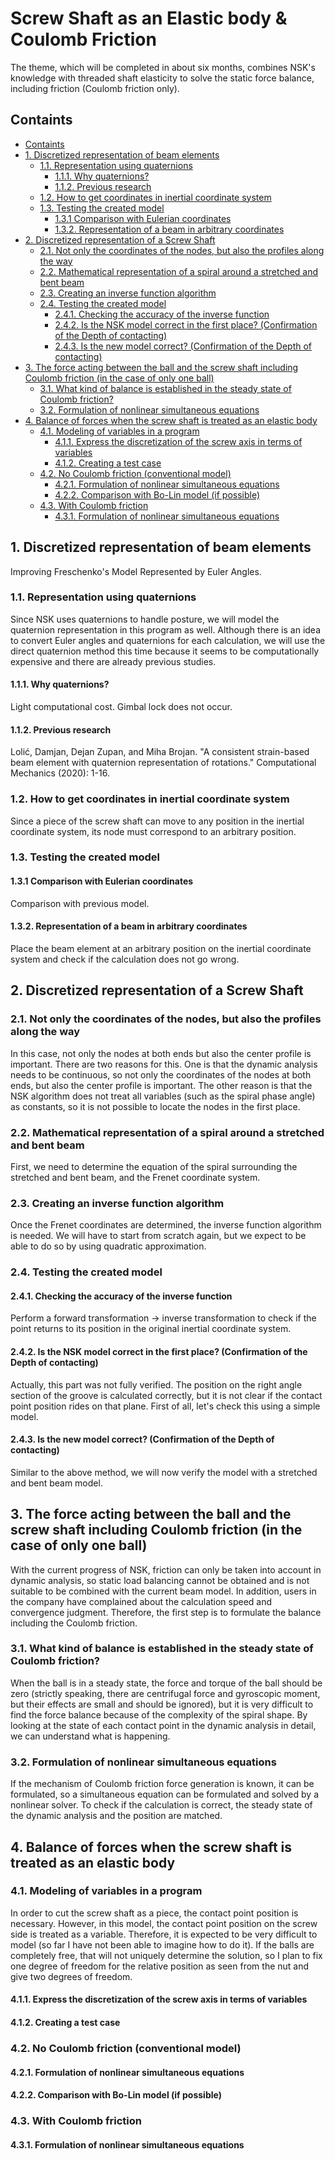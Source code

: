 # Screw Shaft as an Elastic body & Coulomb Friction

The theme, which will be completed in about six months, combines NSK's knowledge with threaded shaft elasticity to solve the static force balance, including friction (Coulomb friction only).

## Containts

<!-- @import "[TOC]" {cmd="toc" depthFrom=2 depthTo=4 orderedList=false} -->

<!-- code_chunk_output -->

- [Containts](#containts)
- [1. Discretized representation of beam elements](#1-discretized-representation-of-beam-elements)
  - [1.1. Representation using quaternions](#11-representation-using-quaternions)
    - [1.1.1. Why quaternions?](#111-why-quaternions)
    - [1.1.2. Previous research](#112-previous-research)
  - [1.2. How to get coordinates in inertial coordinate system](#12-how-to-get-coordinates-in-inertial-coordinate-system)
  - [1.3. Testing the created model](#13-testing-the-created-model)
    - [1.3.1 Comparison with Eulerian coordinates](#131-comparison-with-eulerian-coordinates)
    - [1.3.2. Representation of a beam in arbitrary coordinates](#132-representation-of-a-beam-in-arbitrary-coordinates)
- [2. Discretized representation of a Screw Shaft](#2-discretized-representation-of-a-screw-shaft)
  - [2.1. Not only the coordinates of the nodes, but also the profiles along the way](#21-not-only-the-coordinates-of-the-nodes-but-also-the-profiles-along-the-way)
  - [2.2. Mathematical representation of a spiral around a stretched and bent beam](#22-mathematical-representation-of-a-spiral-around-a-stretched-and-bent-beam)
  - [2.3. Creating an inverse function algorithm](#23-creating-an-inverse-function-algorithm)
  - [2.4. Testing the created model](#24-testing-the-created-model)
    - [2.4.1. Checking the accuracy of the inverse function](#241-checking-the-accuracy-of-the-inverse-function)
    - [2.4.2. Is the NSK model correct in the first place? (Confirmation of the Depth of contacting)](#242-is-the-nsk-model-correct-in-the-first-place-confirmation-of-the-depth-of-contacting)
    - [2.4.3. Is the new model correct? (Confirmation of the Depth of contacting)](#243-is-the-new-model-correct-confirmation-of-the-depth-of-contacting)
- [3. The force acting between the ball and the screw shaft including Coulomb friction (in the case of only one ball)](#3-the-force-acting-between-the-ball-and-the-screw-shaft-including-coulomb-friction-in-the-case-of-only-one-ball)
  - [3.1. What kind of balance is established in the steady state of Coulomb friction?](#31-what-kind-of-balance-is-established-in-the-steady-state-of-coulomb-friction)
  - [3.2. Formulation of nonlinear simultaneous equations](#32-formulation-of-nonlinear-simultaneous-equations)
- [4. Balance of forces when the screw shaft is treated as an elastic body](#4-balance-of-forces-when-the-screw-shaft-is-treated-as-an-elastic-body)
  - [4.1. Modeling of variables in a program](#41-modeling-of-variables-in-a-program)
    - [4.1.1. Express the discretization of the screw axis in terms of variables](#411-express-the-discretization-of-the-screw-axis-in-terms-of-variables)
    - [4.1.2. Creating a test case](#412-creating-a-test-case)
  - [4.2. No Coulomb friction (conventional model)](#42-no-coulomb-friction-conventional-model)
    - [4.2.1. Formulation of nonlinear simultaneous equations](#421-formulation-of-nonlinear-simultaneous-equations)
    - [4.2.2. Comparison with Bo-Lin model (if possible)](#422-comparison-with-bo-lin-model-if-possible)
  - [4.3. With Coulomb friction](#43-with-coulomb-friction)
    - [4.3.1. Formulation of nonlinear simultaneous equations](#431-formulation-of-nonlinear-simultaneous-equations)

<!-- /code_chunk_output -->


## 1. Discretized representation of beam elements
Improving Freschenko's Model Represented by Euler Angles.


### 1.1. Representation using quaternions
Since NSK uses quaternions to handle posture, we will model the quaternion representation in this program as well. Although there is an idea to convert Euler angles and quaternions for each calculation, we will use the direct quaternion method this time because it seems to be computationally expensive and there are already previous studies.

#### 1.1.1. Why quaternions?
Light computational cost. Gimbal lock does not occur.

#### 1.1.2. Previous research
Lolić, Damjan, Dejan Zupan, and Miha Brojan. "A consistent strain-based beam element with quaternion representation of rotations." Computational Mechanics (2020): 1-16.

### 1.2. How to get coordinates in inertial coordinate system
Since a piece of the screw shaft can move to any position in the inertial coordinate system, its node must correspond to an arbitrary position.

### 1.3. Testing the created model
  

#### 1.3.1 Comparison with Eulerian coordinates
Comparison with previous model.

#### 1.3.2. Representation of a beam in arbitrary coordinates
Place the beam element at an arbitrary position on the inertial coordinate system and check if the calculation does not go wrong.


## 2. Discretized representation of a Screw Shaft
  

### 2.1. Not only the coordinates of the nodes, but also the profiles along the way
In this case, not only the nodes at both ends but also the center profile is important. There are two reasons for this. One is that the dynamic analysis needs to be continuous, so not only the coordinates of the nodes at both ends, but also the center profile is important. The other reason is that the NSK algorithm does not treat all variables (such as the spiral phase angle) as constants, so it is not possible to locate the nodes in the first place.


### 2.2. Mathematical representation of a spiral around a stretched and bent beam
First, we need to determine the equation of the spiral surrounding the stretched and bent beam, and the Frenet coordinate system.


### 2.3. Creating an inverse function algorithm
Once the Frenet coordinates are determined, the inverse function algorithm is needed. We will have to start from scratch again, but we expect to be able to do so by using quadratic approximation.

### 2.4. Testing the created model
  

#### 2.4.1. Checking the accuracy of the inverse function
Perform a forward transformation → inverse transformation to check if the point returns to its position in the original inertial coordinate system.


#### 2.4.2. Is the NSK model correct in the first place? (Confirmation of the Depth of contacting)
Actually, this part was not fully verified. The position on the right angle section of the groove is calculated correctly, but it is not clear if the contact point position rides on that plane. First of all, let's check this using a simple model.


#### 2.4.3. Is the new model correct? (Confirmation of the Depth of contacting)
Similar to the above method, we will now verify the model with a stretched and bent beam model.


## 3. The force acting between the ball and the screw shaft including Coulomb friction (in the case of only one ball)
With the current progress of NSK, friction can only be taken into account in dynamic analysis, so static load balancing cannot be obtained and is not suitable to be combined with the current beam model. In addition, users in the company have complained about the calculation speed and convergence judgment. Therefore, the first step is to formulate the balance including the Coulomb friction.

### 3.1. What kind of balance is established in the steady state of Coulomb friction?
When the ball is in a steady state, the force and torque of the ball should be zero (strictly speaking, there are centrifugal force and gyroscopic moment, but their effects are small and should be ignored), but it is very difficult to find the force balance because of the complexity of the spiral shape. By looking at the state of each contact point in the dynamic analysis in detail, we can understand what is happening.

### 3.2. Formulation of nonlinear simultaneous equations
If the mechanism of Coulomb friction force generation is known, it can be formulated, so a simultaneous equation can be formulated and solved by a nonlinear solver. To check if the calculation is correct, the steady state of the dynamic analysis and the position are matched.


## 4. Balance of forces when the screw shaft is treated as an elastic body
  

### 4.1. Modeling of variables in a program
In order to cut the screw shaft as a piece, the contact point position is necessary. However, in this model, the contact point position on the screw side is treated as a variable. Therefore, it is expected to be very difficult to model (so far I have not been able to imagine how to do it). If the balls are completely free, that will not uniquely determine the solution, so I plan to fix one degree of freedom for the relative position as seen from the nut and give two degrees of freedom.


#### 4.1.1. Express the discretization of the screw axis in terms of variables
  

#### 4.1.2. Creating a test case
  

### 4.2. No Coulomb friction (conventional model)
  

#### 4.2.1. Formulation of nonlinear simultaneous equations
  

#### 4.2.2. Comparison with Bo-Lin model (if possible)
  

### 4.3. With Coulomb friction
  

#### 4.3.1. Formulation of nonlinear simultaneous equations
  




